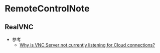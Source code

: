 # RemoteControlNote
## RealVNC
   * 参考
      + [Why is VNC Server not currently listening for Cloud connections?](https://help.realvnc.com/hc/en-us/articles/360003474692?utm_campaign=vnc-connect-sw&utm_medium=referral&utm_source=vnclicensewiz-mac-6.6.0.41938)<br>
